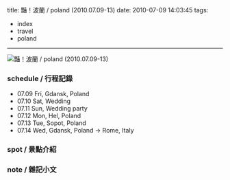 title: 豔！波蘭 / poland (2010.07.09-13)
date: 2010-07-09 14:03:45
tags:
- index
- travel
- poland
---
![豔！波蘭 / poland (2010.07.09-13)](http://farm8.staticflickr.com/7227/7344285084_6c355be1c2_c.jpg)

### schedule / 行程記錄 ###

-   07.09 Fri, Gdansk, Poland
-   07.10 Sat, Wedding
-   07.11 Sun, Wedding party
-   07.12 Mon, Hel, Poland
-   07.13 Tue, Sopot, Poland
-   07.14 Wed, Gdansk, Poland -> Rome, Italy

### spot / 景點介紹 ###

### note / 雜記小文 ###
